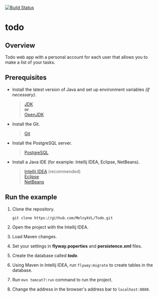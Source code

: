 [![Build Status](https://travis-ci.com/MelnykVL/Todo.svg?branch=master)](https://travis-ci.com/MelnykVL/Todo)

# todo

## Overview

Todo web app with a personal account for each user that allows you to make a list of your tasks.

## Prerequisites

- Install the latest version of Java and set up environment variables *(if necessary)*.

  > [JDK](https://www.oracle.com/java/technologies/javase-downloads.html) <br>
  > **or**<br>
  > [OpenJDK](https://openjdk.java.net/install/)

- Install the Git.

  > [Git](https://git-scm.com/downloads)

- Install the PostgreSQL server.

  > [PostgreSQL](https://www.postgresql.org/download/)

- Install a Java IDE (for example: Intellij IDEA, Eclipse, NetBeans).

  > [Intellij IDEA](https://www.jetbrains.com/idea/download/#section=windows) (recommended) <br>
  > [Eclipse](https://www.eclipse.org/downloads/) <br>
  > [NetBeans](https://netbeans.apache.org/download/)

## Run the example

1. Clone the repository.<br>

    `git clone https://github.com/MelnykVL/Todo.git`

2. Open the project with the Intellij IDEA.
3. Load Maven changes.
4. Set your settings in **flyway.poperties** and **persistence.xml** files.
5. Create the database called ***todo***.
6. Using Maven in Intellij IDEA, run `flyway:migrate` to create tables in the database.
7. Run `mvn tomcat7:run` command to run the project.
8. Change the address in the browser's address bar to `localhost:8080`.
